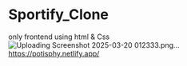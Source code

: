 # Sportify_Clone
only frontend using html &amp; Css
![Uploading Screenshot 2025-03-20 012333.png…]()
https://potisphy.netlify.app/
